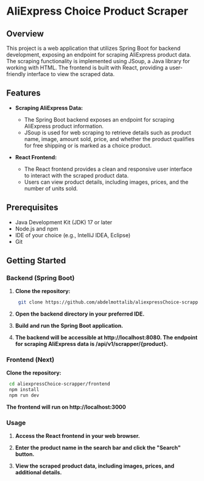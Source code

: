 # AliExpress Choice Product Scraper

## Overview

This project is a web application that utilizes Spring Boot for backend development, exposing an endpoint for scraping AliExpress product data. The scraping functionality is implemented using JSoup, a Java library for working with HTML. The frontend is built with React, providing a user-friendly interface to view the scraped data.

## Features

- **Scraping AliExpress Data:**
  - The Spring Boot backend exposes an endpoint for scraping AliExpress product information.
  - JSoup is used for web scraping to retrieve details such as product name, image, amount sold, price, and whether the product qualifies for free shipping or is marked as a choice product.

- **React Frontend:**
  - The React frontend provides a clean and responsive user interface to interact with the scraped product data.
  - Users can view product details, including images, prices, and the number of units sold.

## Prerequisites

- Java Development Kit (JDK) 17 or later
- Node.js and npm
- IDE of your choice (e.g., IntelliJ IDEA, Eclipse)
- Git

## Getting Started

### Backend (Spring Boot)

1. **Clone the repository:**

   ```bash
    git clone https://github.com/abdelmottalib/aliexpressChoice-scrapper/
   ```
2. **Open the backend directory in your preferred IDE.**

3. **Build and run the Spring Boot application.**

4. **The backend will be accessible at http://localhost:8080. The endpoint for scraping AliExpress data is /api/v1/scrapper/{product}.**

### Frontend (Next)

 **Clone the repository:**

   ```bash
    cd aliexpressChoice-scrapper/frontend
    npm install
    npm run dev
   ```
  **The frontend will run on http://localhost:3000**
  
  
### Usage

  1. **Access the React frontend in your web browser.**

  2. **Enter the product name in the search bar and click the "Search" button.**

  3. **View the scraped product data, including images, prices, and additional details.**
